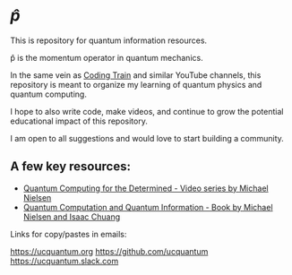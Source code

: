 # *p&#770;*

This is repository for quantum information resources.

p&#770; is the momentum operator in quantum mechanics.

In the same vein as [Coding Train](https://www.youtube.com/channel/UCvjgXvBlbQiydffZU7m1_aw) and similar YouTube channels,
this repository is meant to organize my learning of quantum physics and quantum computing.

I hope to also write code, make videos, and continue to grow the potential educational impact of this repository.

I am open to all suggestions and would love to start building a community.

## A few key resources:
  - [Quantum Computing for the Determined - Video series by Michael Nielsen](https://www.youtube.com/playlist?list=PL1826E60FD05B44E4)
  - [Quantum Computation and Quantum Information - Book by Michael Nielsen and Isaac Chuang](http://mmrc.amss.cas.cn/tlb/201702/W020170224608149940643.pdf)


Links for copy/pastes in emails:

https://ucquantum.org
https://github.com/ucquantum
https://ucquantum.slack.com
